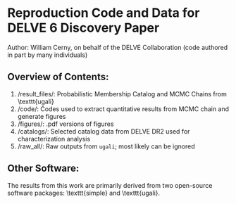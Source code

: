 # Reproduction Code and Data for DELVE 6 Discovery Paper
Author: William Cerny, on behalf of the DELVE Collaboration
(code authored in part by many individuals)


## Overview of Contents: 

1. /result_files/: Probabilistic Membership Catalog and MCMC Chains from \texttt{ugali}
3. /code/: Codes used to extract quantitative results from MCMC chain and generate figures 
4. /figures/: .pdf versions of figures
5. /catalogs/: Selected catalog data from DELVE DR2 used for characterization analysis
6. /raw_all/: Raw outputs from $\texttt{ugali}$; most likely can be ignored


## Other Software: 
The results from this work are primarily derived from two open-source software packages: \texttt{simple} and \texttt{ugali}. 

